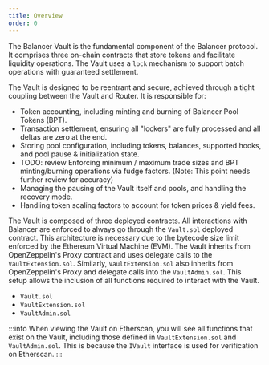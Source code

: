 ```yaml
---
title: Overview
order: 0
---
```


The Balancer Vault is the fundamental component of the Balancer protocol. It comprises three on-chain contracts that store tokens and facilitate liquidity operations. The Vault uses a `lock` mechanism to support batch operations with guaranteed settlement. 

The Vault is designed to be reentrant and secure, achieved through a tight coupling between the Vault and Router. It is responsible for:

- Token accounting, including minting and burning of Balancer Pool Tokens (BPT).
- Transaction settlement, ensuring all "lockers" are fully processed and all deltas are zero at the end.
- Storing pool configuration, including tokens, balances, supported hooks, and pool pause & initialization state.
- TODO: review Enforcing minimum / maximum trade sizes and BPT minting/burning operations via fudge factors. (Note: This point needs further review for accuracy)
- Managing the pausing of the Vault itself and pools, and handling the recovery mode.
- Handling token scaling factors to account for token prices & yield fees.


The Vault is composed of three deployed contracts. All interactions with Balancer are enforced to always go through the `Vault.sol` deployed contract. This architecture is necessary due to the bytecode size limit enforced by the Ethereum Virtual Machine (EVM). The Vault inherits from OpenZeppelin's Proxy contract and uses delegate calls to the `VaultExtension.sol`. Similarly, `VaultExtension.sol` also inherits from OpenZeppelin's Proxy and delegate calls into the `VaultAdmin.sol`. This setup allows the inclusion of all functions required to interact with the Vault.

- `Vault.sol`
- `VaultExtension.sol`
- `VaultAdmin.sol`

:::info
When viewing the Vault on Etherscan, you will see all functions that exist on the Vault, including those defined in `VaultExtension.sol` and `VaultAdmin.sol`. This is because the `IVault` interface is used for verification on Etherscan.
:::